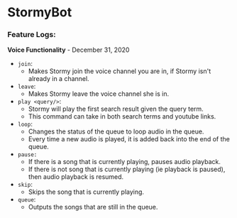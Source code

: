 # StormyBot

### **Feature Logs**:
**Voice Functionality** - December 31, 2020
* ``join``:
    * Makes Stormy join the voice channel you are in, if Stormy isn't already in a 
      channel.
* ``leave``:
    * Makes Stormy leave the voice channel she is in.
* ``play <query/>``:
    * Stormy will play the first search result given the query term.
    * This command can take in both search terms and youtube links.
* ``loop``:
    * Changes the status of the queue to loop audio in the queue.
    * Every time a new audio is played, it is added back into the end of the queue.
* ``pause:``
    * If there is a song that is currently playing, pauses audio playback.
    * If there is not song that is currently playing (ie playback is paused), then audio
      playback is resumed.
* ``skip``:
    * Skips the song that is currently playing.
*  ``queue``:
    * Outputs the songs that are still in the queue.
